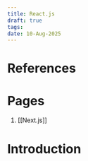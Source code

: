 ```yaml
---
title: React.js
draft: true
tags: 
date: 10-Aug-2025
---
```

# References
# Pages
1. [[Next.js]]

# Introduction
